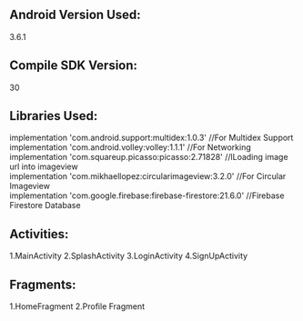 ## Android Version Used:

3.6.1

## Compile SDK Version:

30

## Libraries Used:

implementation 'com.android.support:multidex:1.0.3'  //For Multidex Support<br>
implementation 'com.android.volley:volley:1.1.1'     //For Networking<br>
implementation 'com.squareup.picasso:picasso:2.71828'  //lLoading image url into imageview<br>
implementation 'com.mikhaellopez:circularimageview:3.2.0'   //For Circular Imageview<br>
implementation 'com.google.firebase:firebase-firestore:21.6.0'  //Firebase Firestore Database

## Activities:

1.MainActivity
2.SplashActivity
3.LoginActivity
4.SignUpActivity

## Fragments:

1.HomeFragment
2.Profile Fragment
